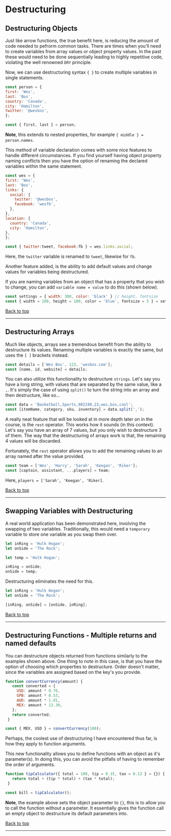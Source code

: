 # Destructuring

## Destructuring Objects

Just like arrow functions, the true benefit here, is reducing the amount of code needed to pefrorm common tasks. There are times when you'll need to create variables from array values or object property values. In the past these would need to be done sequentially leading to highly repetitive code, violating the well renowned `DRY` principle.

Now, we can use destructuring syntax `{ }` to create multiple variables in single statements.

``` javascript
const person = {
first: 'Wes',
last: 'Bos',
country: 'Canada',
city: 'Hamilton',
twitter: '@wesbos',
};

const { first, last } = person;
```

**Note**, this extends to nested properties, for example `{ middle } = person.names`.

This method of variable declaration comes with some nice features to handle different circumstances. If you find yourself having object property naming conflicts then you have the option of renaming the declared variables within the same statement.

``` javascript
const wes = {
first: 'Wes',
last: 'Bos',
links: {
  social: {
    twitter: '@wesbos',
    facebook: 'wesfb',
  },
},
location: {
  country: 'Canada',
  city: 'Hamilton',
},
};

const { twitter:tweet, facebook:fb } = wes.links.social;
```

Here, the `twitter` variable is renamed to `tweet`, likewise for `fb`.

Another feature added, is the ability to add default values and change values for variables being destructured.

If you are naming variables from an object that has a property that you wish to change, you can add `variable name = value` to do this (shown below).

``` javascript
const settings = { width: 300, color: 'black' } // height, fontsize
const { width = 100, height = 100, color = 'blue', fontsize = 5 } = settings;
```

[Back to top](#top)
**********

## Destructuring Arrays

Much like objects, arrays see a tremendous benefit from the ability to destructure its values. Renaming multiple variables is exactly the same, but uses the `[ ]` brackets instead.

``` javascript
const details = ['Wes Bos', 123, 'wesbos.com'];
const [name, id, website] = details;
```

You can also utilize this functionality to destructure `strings`. Let's say you have a long string, with values that are separated by the same value, like a `,`. It's simply the case of using `split()` to turn the string into an array and then destructure, like so...

``` javascript
const data = 'Basketball,Sports,902190,23,wes,bos,cool';
const [itemName, category, sku, inventory] = data.split(',');
```

A really neat feature that will be looked at in more depth later on in the course, is the `rest` operator. This works how it sounds (in this context). Let's say you have an array of 7 values, but you only wish to destructure 3 of them. The way that the destructuring of arrays work is that, the remaining 4 values will be discarded.

Fortunately, the `rest` operator allows you to add the remaining values to an array named after the value provided.

``` javascript
const team = ['Wes', 'Harry', 'Sarah', 'Keegan', 'Riker'];
const [captain, assistant, ...players] = team;
```

Here, `players = ['Sarah', 'Keegan', 'Riker]`.

[Back to top](#top)
**********

## Swapping Variables with Destructuring

A real world application has been demonstrated here, involving the swapping of two variables. Traditionally, this would need a `temporary` variable to store one variable as you swap them over.

``` javascript
let inRing = 'Hulk Hogan';
let onSide = 'The Rock';

let temp = 'Hulk Hogan';

inRing = onSide;
onSide = temp;
```

Destructuring eliminates the need for this.

``` javascript
let inRing = 'Hulk Hogan';
let onSide = 'The Rock';

[inRing, onSide] = [onSide, inRing];
```

[Back to top](#top)
**********

## Destructuring Functions - Multiple returns and named defaults

You can destructure objects returned from functions similarly to the examples shown above. One thing to note in this case, is that you have the option of choosing which properties to destructure. Order doesn't matter, since the variables are assigned based on the key's you provide.

``` javascript
function convertCurrency(amount) {
   const converted = {
     USD: amount * 0.76,
     GPB: amount * 0.53,
     AUD: amount * 1.01,
     MEX: amount * 13.30,
   };
   return converted;
 }

const { MEX, USD } = convertCurrency(100);
```

Perhaps, the coolest use of destructuring I have encountered thus far, is how they apply to function arguments.

This new functionality allows you to define functions with an object as it's parameter(s). In doing this, you can avoid the pitfalls of having to remember the order of arguments.

``` javascript
function tipCalculator({ total = 100, tip = 0.15, tax = 0.13 } = {}) {
   return total + (tip * total) + (tax * total);
 }

const bill = tipCalculator();
```

**Note**, the example above sets the object parameter to `{}`, this is to allow you to call the function without a parameter. It essentially gives the function call an empty object to destructure its default parameters into.

[Back to top](#top)
**********
